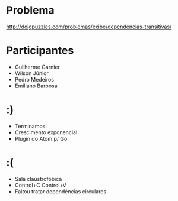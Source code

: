 # Problema

http://dojopuzzles.com/problemas/exibe/dependencias-transitivas/

# Participantes

- Guilherme Garnier
- Wilson Júnior
- Pedro Medeiros
- Emiliano Barbosa

# :)

- Terminamos!
- Crescimento exponencial
- Plugin do Atom p/ Go

# :(

- Sala claustrofóbica
- Control+C Control+V
- Faltou tratar dependências circulares
